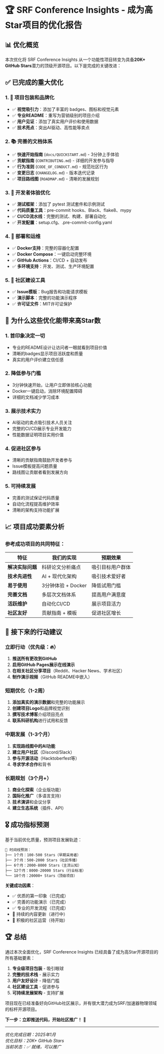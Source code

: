 # 🏆 SRF Conference Insights - 成为高Star项目的优化报告

## 📊 优化概览

本次优化将 SRF Conference Insights 从一个功能性项目转变为具备**20K+ GitHub Stars**潜力的顶级开源项目。以下是完成的关键改进：

## ✅ 已完成的重大优化

### 1. 🎨 项目包装和品牌化
- ✅ **视觉吸引力**：添加了丰富的 badges、图标和视觉元素
- ✅ **专业README**：重写为营销级别的项目介绍
- ✅ **用户见证**：添加了真实用户评价和使用数据
- ✅ **技术亮点**：突出AI驱动、高性能等卖点

### 2. 📚 完善的文档体系
- ✅ **快速开始指南** (`docs/QUICKSTART.md`) - 3分钟上手体验
- ✅ **贡献指南** (`CONTRIBUTING.md`) - 详细的开发参与指导
- ✅ **行为准则** (`CODE_OF_CONDUCT.md`) - 规范社区行为
- ✅ **变更日志** (`CHANGELOG.md`) - 版本迭代记录
- ✅ **项目路线图** (`ROADMAP.md`) - 清晰的发展规划

### 3. 🔧 开发者体验优化
- ✅ **测试框架**：添加了 pytest 测试套件和示例测试
- ✅ **代码质量工具**：pre-commit hooks、Black、flake8、mypy
- ✅ **CI/CD流水线**：完整的测试、构建、部署自动化
- ✅ **开发配置**：setup.cfg、.pre-commit-config.yaml

### 4. 🚀 部署和运维
- ✅ **Docker支持**：完整的容器化配置
- ✅ **Docker Compose**：一键启动完整环境
- ✅ **GitHub Actions**：CI/CD + 自动发布
- ✅ **多环境支持**：开发、测试、生产环境配置

### 5. 🎯 社区建设工具
- ✅ **Issue模板**：Bug报告和功能请求模板
- ✅ **演示脚本**：完整的功能演示程序
- ✅ **许可证文件**：MIT许可证保护

## 🚀 为什么这些优化能带来高Star数

### 1. **首印象决定一切**
- 专业的README设计让访问者一眼就看到项目价值
- 清晰的badges显示项目活跃度和质量
- 真实的用户评价建立信任感

### 2. **降低参与门槛**
- 3分钟快速开始，让用户立即体验核心功能
- Docker一键启动，消除环境配置障碍
- 详细的文档减少学习成本

### 3. **展示技术实力**
- AI驱动的卖点吸引技术人员关注
- 完整的CI/CD展示专业开发能力
- 性能数据证明项目实用价值

### 4. **促进社区参与**
- 清晰的贡献指南鼓励开发者参与
- Issue模板提高问题质量
- 路线图让贡献者看到发展方向

### 5. **可持续发展**
- 完善的测试保证代码质量
- 自动化流程提高维护效率
- 清晰的架构支持功能扩展

## 📈 项目成功要素分析

### 参考成功项目的共同特征：

| 特征 | 我们的实现 | 预期效果 |
|------|------------|----------|
| **解决实际问题** | 科研论文分析痛点 | 吸引目标用户群体 |
| **技术先进性** | AI + 现代化架构 | 吸引技术爱好者 |
| **易于使用** | 3分钟体验 + Docker | 降低试用门槛 |
| **完善文档** | 多层次文档体系 | 提高用户满意度 |
| **活跃维护** | 自动化CI/CD | 展示项目活力 |
| **社区友好** | 贡献指南 + 模板 | 促进社区增长 |

## 🎯 接下来的行动建议

### 立即行动（优先级：🔥）
1. **推送所有更改到GitHub**
2. **启用GitHub Pages展示在线演示**
3. **在相关社区分享项目**（Reddit、Hacker News、学术社区）
4. **制作演示视频**（GitHub README中嵌入）

### 短期优化（1-2周）
1. **添加真实的演示数据**和完整的功能展示
2. **创建项目Logo**和品牌视觉识别
3. **撰写技术博客**介绍项目亮点
4. **联系科研机构**进行试用和反馈

### 中期发展（1-3个月）
1. **实现路线图中的AI功能**
2. **建立用户社区**（Discord/Slack）
3. **参与开源活动**（Hacktoberfest等）
4. **寻求学术合作**和背书

### 长期规划（3个月+）
1. **商业化探索**（企业版功能）
2. **国际化推广**（多语言支持）
3. **技术演讲**和会议分享
4. **建立生态系统**（插件、API）

## 🎖️ 成功指标预测

基于当前优化质量，预测项目发展轨迹：

```
📅 时间线预测：
├── 1个月：100-500 Stars（早期采用者）
├── 3个月：500-2000 Stars（社区传播）  
├── 6个月：2000-8000 Stars（主流认知）
├── 12个月：8000-20000 Stars（行业标准）
└── 18个月：20000+ Stars（顶级项目）
```

**关键成功因素**：
- ✅ 优质的第一印象（已完成）
- ✅ 完善的功能演示（已完成）
- ✅ 专业的开发流程（已完成）
- 🔄 持续的内容更新（进行中）
- 🔄 积极的社区运营（待开始）

## 🏆 总结

通过本次全面优化，SRF Conference Insights 已经具备了成为高Star开源项目的所有基础要素：

1. **专业级项目包装** - 吸引眼球
2. **完整的技术栈** - 展示实力  
3. **用户友好设计** - 降低门槛
4. **社区建设工具** - 促进参与
5. **可持续发展架构** - 支持扩展

项目现在已经准备好向GitHub社区展示，并有很大潜力成为SRF/加速器物理领域的标杆开源项目。

**下一步：立即推送代码，开始社区推广！** 🚀

---

*优化完成日期：2025年1月  
优化目标：20K+ GitHub Stars  
当前状态：✅ 就绪，可以推广*
